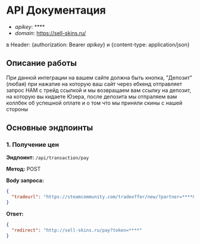 # API Документация

- *apikey*: ****
- *domain*: https://sell-skins.ru/

в Header: {authorization: Bearer *apikey*} и  {content-type: application/json}

## Описание работы

При данной интеграции на вашем сайте должна быть кнопка, "Депозит" (любая) при нажатие на которую ваш сайт через ебкенд отправляет запрос НАМ с трейд ссылкой и мы возвращаем вам ссылку на депозит, на которую вы кидаете Юзера, после депозита мы отпраляем вам коллбек об успешной оплате и о том что мы приняли скины с нашей стороны

## Основные эндпоинты

### 1. Получение цен

**Эндпоинт:** `/api/transaction/pay`

**Метод:** POST

**Body запроса:**
```json
{
  "tradeurl": "https://steamcommunity.com/tradeoffer/new/?partner=****&token=*****",
}
```

**Ответ:**
```json
{
  "redirect": "http://sell-skins.ru/pay?token=****"
}
```
